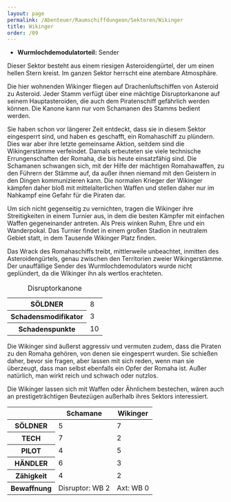 ```yaml
---
layout: page
permalink: /Abenteuer/Raumschiffdungeon/Sektoren/Wikinger
title: Wikinger
order: /09
---
```


- **Wurmlochdemodulatorteil:** Sender

Dieser Sektor besteht aus einem riesigen Asteroidengürtel, der um einen hellen Stern kreist. Im ganzen Sektor herrscht eine atembare Atmosphäre.

Die hier wohnenden Wikinger fliegen auf Drachenluftschiffen von Asteroid zu Asteroid. Jeder Stamm verfügt über eine mächtige Disruptorkanone auf seinem Hauptasteroiden, die auch dem Piratenschiff gefährlich werden können. Die Kanone kann nur vom Schamanen des Stamms bedient werden.

Sie haben schon vor längerer Zeit entdeckt, dass sie in diesem Sektor eingesperrt sind, und haben es geschafft, ein Romahaschiff zu plündern. Dies war aber ihre letzte gemeinsame Aktion, seitdem sind die Wikingerstämme verfeindet. Damals erbeuteten sie viele technische Errungenschaften der Romaha, die bis heute einsatzfähig sind. Die Schamanen schwangen sich, mit der Hilfe der mächtigen Romahawaffen, zu den Führern der Stämme auf, da außer ihnen niemand mit den Geistern in den Dingen kommunizieren kann. Die normalen Krieger der Wikinger kämpfen daher bloß mit mittelalterlichen Waffen und stellen daher nur im Nahkampf eine Gefahr für die Piraten dar.

Um sich nicht gegenseitig zu vernichten, tragen die Wikinger ihre Streitigkeiten in einem Turnier aus, in dem die besten Kämpfer mit einfachen Waffen gegeneinander antreten. Als Preis winken Ruhm, Ehre und ein Wanderpokal. Das Turnier findet in einem großen Stadion in neutralem Gebiet statt, in dem Tausende Wikinger Platz finden.

Das Wrack des Romahaschiffs treibt, mittlerweile unbeachtet, inmitten des Asteroidengürtels, genau zwischen den Territorien zweier Wikingerstämme. Der unauffällige Sender des Wurmlochdemodulators wurde nicht geplündert, da die Wikinger ihn als wertlos erachteten.

<table>
<caption>Disruptorkanone</caption>
<tbody>
<tr><th>SÖLDNER</th><td>8</td></tr>
<tr><th>Schadensmodifikator</th><td>3</td></tr>
<tr><th>Schadenspunkte</th><td>10</td></tr>
</tbody>
</table>

Die Wikinger sind äußerst aggressiv und vermuten zudem, dass die Piraten zu den Romaha gehören, von denen sie eingesperrt wurden. Sie schießen daher, bevor sie fragen, aber lassen mit sich reden, wenn man sie überzeugt, dass man selbst ebenfalls ein Opfer der Romaha ist. Außer natürlich, man wirkt reich und schwach oder nutzlos.

Die Wikinger lassen sich mit Waffen oder Ähnlichem bestechen, wären auch an prestigeträchtigen Beutezügen außerhalb ihres Sektors interessiert.

<table>
<thead>
<tr><th> </th><th>Schamane</th><th>Wikinger</th></tr>
</thead>
<tbody>
<tr><th>SÖLDNER</th><td>5</td><td>7</td></tr>
<tr><th>TECH</th><td>7</td><td>2</td></tr>
<tr><th>PILOT</th><td>4</td><td>5</td></tr>
<tr><th>HÄNDLER</th><td>6</td><td>3</td></tr>
<tr><th>Zähigkeit</th><td>4</td><td>2</td></tr>
<tr><th>Bewaffnung</th><td>Disruptor: WB 2</td><td>Axt: WB 0</td></tr>
</tbody>
</table>
